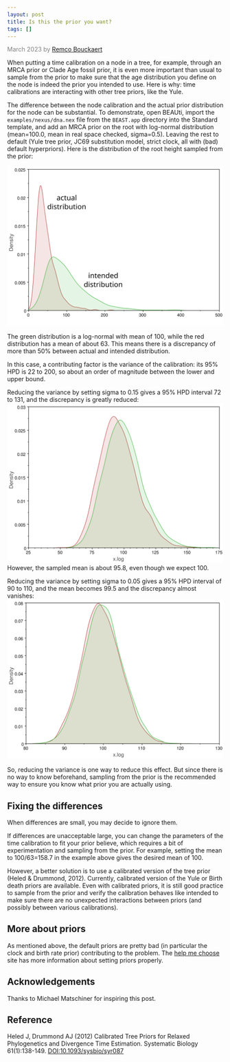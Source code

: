 ```yaml
---
layout: post
title: Is this the prior you want?
tags: []
---
```


<p style="color: gray;">March 2023 by <a href="mailto:r.bouckaert@auckland.ac.nz">Remco Bouckaert</a></p>

When putting a time calibration on a node in a tree, for example, through an MRCA prior or Clade Age fossil prior, it is even more important than usual to sample from the prior to make sure that the age distribution you define on the node is indeed the prior you intended to use. 
Here is why: time calibrations are interacting with other tree priors, like the Yule. 

The difference between the node calibration and the actual prior distribution for the node can be substantial. 
To demonstrate, open BEAUti, import the `examples/nexus/dna.nex` file from the `BEAST.app` directory into the Standard template, and add an MRCA prior on the root with log-normal distribution (mean=100.0, mean in real space checked, sigma=0.5). 
Leaving the rest to default (Yule tree prior, JC69 substitution model, strict clock, all with (bad) default hyperpriors). Here is the distribution of the root height sampled from the prior:

![rootheight](/images/miscalibration.svg)


The green distribution is a log-normal with mean of 100, while the red distribution has a mean of about 63.
This means there is a discrepancy of more than 50% between actual and intended distribution.

In this case, a contributing factor is the variance of the calibration: its 95% HPD is 22 to 200, so about an order of magnitude between the lower and upper bound.

Reducing the variance by setting sigma to 0.15 gives a 95% HPD interval 72 to 131, and the discrepancy is greatly reduced:
![rootheight](/images/miscalibration2.svg)
However, the sampled mean is about 95.8, even though we expect 100.

Reducing the variance by setting sigma to 0.05 gives a 95% HPD interval of 90 to 110, and the mean becomes 99.5 and the discrepancy almost vanishes:
![rootheight](/images/miscalibration3.svg)

So, reducing the variance is one way to reduce this effect. 
But since there is no way to know beforehand, sampling from the prior is the recommended way to ensure you know what prior you are actually using.

## Fixing the differences

When differences are small, you may decide to ignore them.

If differences are unacceptable large, you can change the parameters of the time calibration to fit your prior believe, which requires a bit of experimentation and sampling from the prior.
For example, setting the mean to 100/63=158.7 in the example above gives the desired mean of 100.

However, a better solution is to use a calibrated version of the tree prior (Heled & Drummond, 2012).
Currently, calibrated version of the Yule or Birth death priors are available.
Even with calibrated priors, it is still good practice to sample from the prior and verify the calibration behaves like intended to make sure there are no unexpected interactions between priors (and possibly between various calibrations).


## More about priors

As mentioned above, the default priors are pretty bad (in particular the clock and birth rate prior) contributing to the problem.
The [help me choose](https://beast2-dev.github.io/hmc/#priors) site has more information about setting priors properly.


## Acknowledgements

Thanks to Michael Matschiner for inspiring this post.

## Reference

Heled J, Drummond AJ (2012) Calibrated Tree Priors for Relaxed Phylogenetics and Divergence Time Estimation. Systematic Biology 61(1):138-149. <a href="http://doi.org/10.1093/sysbio/syr087">DOI:10.1093/sysbio/syr087</a>